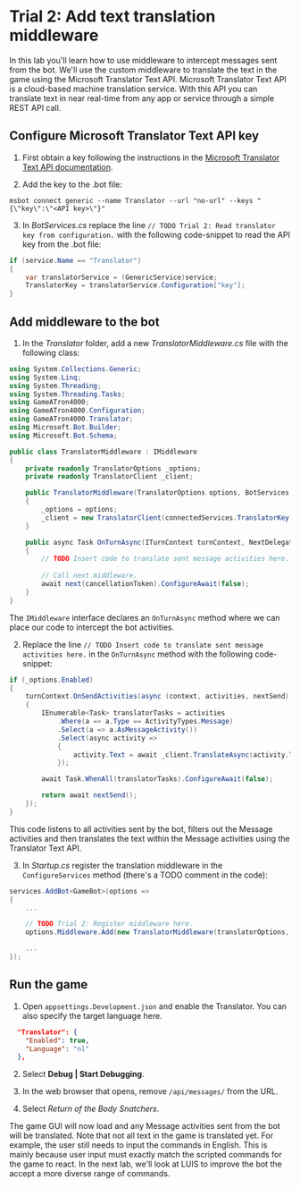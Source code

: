 # Trial 2: Add text translation middleware

In this lab you'll learn how to use middleware to intercept messages sent from the bot. We'll use the custom middleware to translate the text in the game using the Microsoft Translator Text API. Microsoft Translator Text API is a cloud-based machine translation service. With this API you can translate text in near real-time from any app or service through a simple REST API call. 

## Configure Microsoft Translator Text API key

1. First obtain a key following the instructions in the [Microsoft Translator Text API documentation](https://docs.microsoft.com/en-us/azure/cognitive-services/translator/translator-text-how-to-signup).

2. Add the key to the .bot file:

```
msbot connect generic --name Translator --url "no-url" --keys "{\"key\":\"<API key>\"}"
```

3. In *BotServices.cs* replace the line `// TODO Trial 2: Read translator key from configuration.` with the following code-snippet to read the API key from the .bot file:

```csharp
if (service.Name == "Translator")
{
    var translatorService = (GenericService)service;
    TranslatorKey = translatorService.Configuration["key"];
}
```

## Add middleware to the bot

1. In the *Translator* folder, add a new *TranslatorMiddleware.cs* file with the following class:

```csharp
using System.Collections.Generic;
using System.Linq;
using System.Threading;
using System.Threading.Tasks;
using GameATron4000;
using GameATron4000.Configuration;
using GameATron4000.Translator;
using Microsoft.Bot.Builder;
using Microsoft.Bot.Schema;

public class TranslatorMiddleware : IMiddleware
{
    private readonly TranslatorOptions _options;
    private readonly TranslatorClient _client;

    public TranslatorMiddleware(TranslatorOptions options, BotServices connectedServices)
    {
        _options = options;
        _client = new TranslatorClient(connectedServices.TranslatorKey);
    }

    public async Task OnTurnAsync(ITurnContext turnContext, NextDelegate next, CancellationToken cancellationToken = default(CancellationToken))
    {
        // TODO Insert code to translate sent message activities here.
        
        // Call next middleware.
        await next(cancellationToken).ConfigureAwait(false);
    }
}
```

The `IMiddleware` interface declares an `OnTurnAsync` method where we can place our code to intercept the bot activities.  

2. Replace the line `// TODO Insert code to translate sent message activities here.` in the `OnTurnAsync` method with the following code-snippet:

```csharp
if (_options.Enabled)
{
    turnContext.OnSendActivities(async (context, activities, nextSend) =>
    {
        IEnumerable<Task> translatorTasks = activities
            .Where(a => a.Type == ActivityTypes.Message)
            .Select(a => a.AsMessageActivity())
            .Select(async activity =>
            {
                activity.Text = await _client.TranslateAsync(activity.Text, _options.Language).ConfigureAwait(false);
            });

        await Task.WhenAll(translatorTasks).ConfigureAwait(false);

        return await nextSend();
    });
}
```

This code listens to all activities sent by the bot, filters out the Message activities and then translates the text within the Message activities using the Translator Text API. 

3. In *Startup.cs* register the translation middleware in the `ConfigureServices` method (there's a TODO comment in the code):

```csharp
services.AddBot<GameBot>(options =>
{
    ...

    // TODO Trial 2: Register middleware here.
    options.Middleware.Add(new TranslatorMiddleware(translatorOptions, connectedServices));

    ...
});

```

## Run the game

1. Open `appsettings.Development.json` and enable the Translator. You can also specify the target language here.

```json
  "Translator": {
    "Enabled": true,
    "Language": "nl"
  },
```

2. Select **Debug | Start Debugging**.

3. In the web browser that opens, remove `/api/messages/` from the URL.

4. Select *Return of the Body Snatchers*.

The game GUI will now load and any Message activities sent from the bot will be translated. Note that not all text in the game is translated yet. For example, the user still needs to input the commands in English. This is mainly because user input must exactly match the scripted commands for the game to react. In the next lab, we'll look at LUIS to improve the bot the accept a more diverse range of commands.
